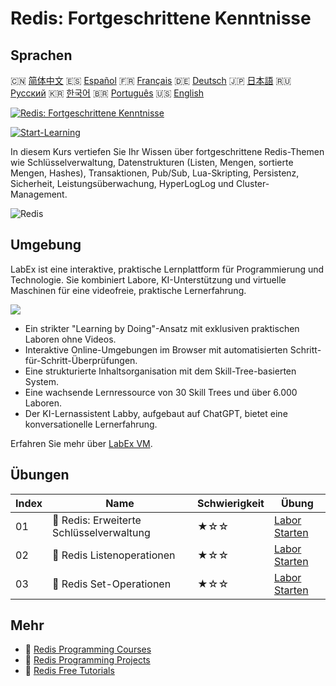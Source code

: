 # Redis: Fortgeschrittene Kenntnisse

## Sprachen

🇨🇳 [简体中文](README_zh.md) 🇪🇸 [Español](README_es.md) 🇫🇷 [Français](README_fr.md) 🇩🇪 [Deutsch](README_de.md) 🇯🇵 [日本語](README_ja.md) 🇷🇺 [Русский](README_ru.md) 🇰🇷 [한국어](README_ko.md) 🇧🇷 [Português](README_pt.md) 🇺🇸 [English](README.md) 

[![Redis: Fortgeschrittene Kenntnisse](https://cover-creator.labex.io/redis-intermediate-to-advanced.png?lang=de)](https://labex.io/de/courses/redis-intermediate-to-advanced)

[![Start-Learning](https://img.shields.io/badge/Start-Learning-whitesmoke?style=for-the-badge)](https://labex.io/de/courses/redis-intermediate-to-advanced)

In diesem Kurs vertiefen Sie Ihr Wissen über fortgeschrittene Redis-Themen wie Schlüsselverwaltung, Datenstrukturen (Listen, Mengen, sortierte Mengen, Hashes), Transaktionen, Pub/Sub, Lua-Skripting, Persistenz, Sicherheit, Leistungsüberwachung, HyperLogLog und Cluster-Management.

![Redis](https://img.shields.io/badge/Redis-whitesmoke?style=for-the-badge&logo=redis)


## Umgebung

LabEx ist eine interaktive, praktische Lernplattform für Programmierung und Technologie. Sie kombiniert Labore, KI-Unterstützung und virtuelle Maschinen für eine videofreie, praktische Lernerfahrung.

![](https://tutorial-screenshot.getvm.io/images/vm-1725247253.png)

- Ein strikter "Learning by Doing"-Ansatz mit exklusiven praktischen Laboren ohne Videos.
- Interaktive Online-Umgebungen im Browser mit automatisierten Schritt-für-Schritt-Überprüfungen.
- Eine strukturierte Inhaltsorganisation mit dem Skill-Tree-basierten System.
- Eine wachsende Lernressource von 30 Skill Trees und über 6.000 Laboren.
- Der KI-Lernassistent Labby, aufgebaut auf ChatGPT, bietet eine konversationelle Lernerfahrung.

Erfahren Sie mehr über [LabEx VM](https://support.labex.io/using-labex/virtual-machine).

## Übungen

|   Index | Name                                     | Schwierigkeit   | Übung                                                                                                                |
|---------|------------------------------------------|-----------------|----------------------------------------------------------------------------------------------------------------------|
|      01 | 📖 Redis: Erweiterte Schlüsselverwaltung | ★☆☆             | <a target='_blank' href='https://labex.io/de/tutorials/redis-redis-advanced-key-management-552094'>Labor Starten</a> |
|      02 | 📖 Redis Listenoperationen               | ★☆☆             | <a target='_blank' href='https://labex.io/de/tutorials/redis-redis-list-operations-552098'>Labor Starten</a>         |
|      03 | 📖 Redis Set-Operationen                 | ★☆☆             | <a target='_blank' href='https://labex.io/de/tutorials/redis-redis-set-operations-552104'>Labor Starten</a>          |

## Mehr

- 🔗 [Redis Programming Courses](https://github.com/labex-labs/awesome-programming-courses)
- 🔗 [Redis Programming Projects](https://github.com/labex-labs/awesome-programming-projects)
- 🔗 [Redis Free Tutorials](https://github.com/labex-labs/redis-free-tutorials)

